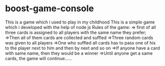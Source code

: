 # boost-game-console
This is a game which i used to play in my childhood
This is a simple game which i developed with the help of node js
Rules of the game:
=> first of all three cards is assigned to all players with the same name they prefer;
=>Then all of them cards are collected and suffled
=>Three random cards was given to all players
=>One who suffled all cards has to pass one of his to the player next to him and then by next  and so on
=>If anyone have a card with same name, then they would be a winner
=>Until anyone get a same cards, the game will continue......
